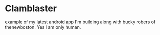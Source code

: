 # Clamblaster
example of my latest android
app I'm building along with
bucky robers of thenewboston.
Yes I am only human.
